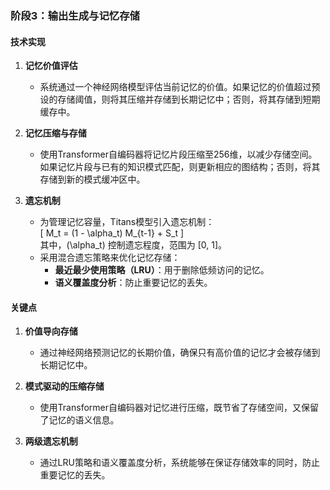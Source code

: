 ### 阶段3：输出生成与记忆存储

#### 技术实现

1. **记忆价值评估**  
   - 系统通过一个神经网络模型评估当前记忆的价值。如果记忆的价值超过预设的存储阈值，则将其压缩并存储到长期记忆中；否则，将其存储到短期缓存中。

2. **记忆压缩与存储**  
   - 使用Transformer自编码器将记忆片段压缩至256维，以减少存储空间。如果记忆片段与已有的知识模式匹配，则更新相应的图结构；否则，将其存储到新的模式缓冲区中。

3. **遗忘机制**  
   - 为管理记忆容量，Titans模型引入遗忘机制：  
     \[
     M_t = (1 - \alpha_t) M_{t-1} + S_t
     \]  
     其中，\(\alpha_t\) 控制遗忘程度，范围为 [0, 1]。
   - 采用混合遗忘策略来优化记忆存储：
     - **最近最少使用策略（LRU）**：用于删除低频访问的记忆。
     - **语义覆盖度分析**：防止重要记忆的丢失。

#### 关键点

1. **价值导向存储**  
   - 通过神经网络预测记忆的长期价值，确保只有高价值的记忆才会被存储到长期记忆中。

2. **模式驱动的压缩存储**  
   - 使用Transformer自编码器对记忆进行压缩，既节省了存储空间，又保留了记忆的语义信息。

3. **两级遗忘机制**  
   - 通过LRU策略和语义覆盖度分析，系统能够在保证存储效率的同时，防止重要记忆的丢失。